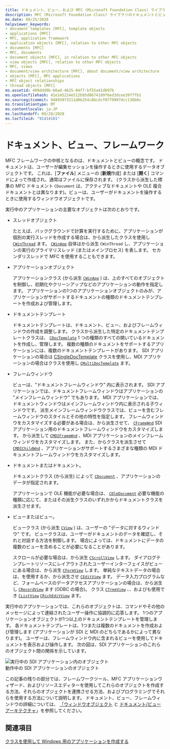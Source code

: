 ```yaml
---
title: ドキュメント、ビュー、および MFC (Microsoft Foundation Class) ライブラリフレームワーク
description: MFC (Microsoft Foundation Class) ライブラリのドキュメントとビューの説明。
ms.date: 09/25/2020
helpviewer_keywords:
- document templates [MFC], template objects
- applications [MFC]
- MFC, application framework
- application objects [MFC], relation to other MFC objects
- documents [MFC]
- MFC, documents
- document objects [MFC], in relation to other MFC objects
- view objects [MFC], relation to other MFC objects
- MFC, views
- document/view architecture [MFC], about document/view architecture
- objects [MFC], MFC applications
- MFC object relationships
- thread objects [MFC]
ms.assetid: 409ddd9b-66ad-4625-84f7-bf55a41d697b
ms.openlocfilehash: 41e145224e512b95d8674109f6ed3dcee39fffb1
ms.sourcegitcommit: 94893973211d0b254c8bcdcf0779997dcc136b0c
ms.translationtype: MT
ms.contentlocale: ja-JP
ms.lasthandoff: 09/28/2020
ms.locfileid: "91414101"
---
```

# <a name="documents-views-and-the-framework"></a>ドキュメント、ビュー、フレームワーク

MFC フレームワークの中核となるのは、ドキュメントとビューの概念です。 ドキュメントは、ユーザーが編集セッションを操作するときに使用するデータオブジェクトです。 これは、[**ファイル**] メニューの [**新規**作成] または [**開く**] コマンドによって作成され、通常はファイルに保存されます。 (クラスから派生した標準の MFC ドキュメント `CDocument` は、アクティブなドキュメントや OLE 複合ドキュメントとは異なります)。ビューは、ユーザーがドキュメントを操作するときに使用するウィンドウオブジェクトです。

実行中のアプリケーションの主要なオブジェクトは次のとおりです。

- スレッドオブジェクト

   たとえば、バックグラウンドで計算を実行するために、アプリケーションが個別の実行スレッドを作成する場合は、から派生したクラスを使用し [`CWinThread`](reference/cwinthread-class.md) ます。 [`CWinApp`](reference/cwinapp-class.md) 自体はから派生 `CWinThread` し、アプリケーションの実行のプライマリスレッド (またはメインプロセス) を表します。 セカンダリスレッドで MFC を使用することもできます。

- アプリケーションオブジェクト

   アプリケーションクラス (から派生 [`CWinApp`](reference/cwinapp-class.md) ) は、上のすべてのオブジェクトを制御し、初期化やクリーンアップなどのアプリケーションの動作を指定します。 アプリケーションの1つのアプリケーションオブジェクトのみが、アプリケーションがサポートするドキュメントの種類のドキュメントテンプレートを作成および管理します。

- ドキュメントテンプレート

   ドキュメントテンプレートは、ドキュメント、ビュー、およびフレームウィンドウの作成を調整します。 クラスから派生した特定のドキュメントテンプレートクラスは、 [`CDocTemplate`](reference/cdoctemplate-class.md) 1 つの種類のすべての開いているドキュメントを作成し、管理します。 複数の種類のドキュメントをサポートするアプリケーションには、複数のドキュメントテンプレートがあります。 SDI アプリケーションの場合は [CSingleDocTemplate](reference/csingledoctemplate-class.md) クラスを使用し、MDI アプリケーションの場合はクラスを使用し [`CMultiDocTemplate`](reference/cmultidoctemplate-class.md) ます。

- フレームウィンドウ

   ビューは、"ドキュメントフレームウィンドウ" 内に表示されます。 SDI アプリケーションでは、ドキュメントフレームウィンドウはアプリケーションの "メインフレームウィンドウ" でもあります。 MDI アプリケーションでは、ドキュメントウィンドウはメインフレームウィンドウ内に表示される子ウィンドウです。 派生メインフレームウィンドウクラスでは、ビューを含むフレームウィンドウのスタイルとその他の特性を指定します。 フレームウィンドウをカスタマイズする必要がある場合は、から派生させて、 [`CFrameWnd`](reference/cframewnd-class.md) SDI アプリケーション用のドキュメントフレームウィンドウをカスタマイズします。 から派生して [`CMDIFrameWnd`](reference/cmdiframewnd-class.md) 、MDI アプリケーションのメインフレームウィンドウをカスタマイズします。 また、からクラスを派生させて [`CMDIChildWnd`](reference/cmdichildwnd-class.md) 、アプリケーションがサポートするさまざまな種類の MDI ドキュメントフレームウィンドウをカスタマイズします。

- ドキュメントまたはドキュメント。

   ドキュメントクラス (から派生) によって [`CDocument`](reference/cdocument-class.md) 、アプリケーションのデータが指定されます。

   アプリケーションで OLE 機能が必要な場合は、 [`COleDocument`](reference/coledocument-class.md) 必要な機能の種類に応じて、またはその派生クラスのいずれかからドキュメントクラスを派生させます。

- ビューまたはビュー。

   ビュークラス (から派生 [`CView`](reference/cview-class.md) ) は、ユーザーの "データに対するウィンドウ" です。 ビュークラスは、ユーザーがドキュメントのデータを確認し、それと対話する方法を制御します。 場合によっては、ドキュメントにデータの複数のビューを含めることが必要になることがあります。

   スクロールが必要な場合は、から派生 [`CScrollView`](reference/cscrollview-class.md) します。 ダイアログテンプレートリソースにレイアウトされたユーザーインターフェイスがビューにある場合は、から派生 [`CFormView`](reference/cformview-class.md) します。 単純なテキストデータの場合は、を使用するか、から派生させ [`CEditView`](reference/ceditview-class.md) ます。 データ入力プログラムなど、フォームベースのデータアクセスアプリケーションの場合は、から派生し [`CRecordView`](reference/crecordview-class.md) ます (ODBC の場合)。 クラス [`CTreeView`](reference/ctreeview-class.md) 、、およびも使用でき [`CListView`](reference/clistview-class.md) [`CRichEditView`](reference/cricheditview-class.md) ます。

実行中のアプリケーションでは、これらのオブジェクトは、コマンドやその他のメッセージによって連結されたユーザー操作に協調的に応答します。 1つのアプリケーションオブジェクトが1つ以上のドキュメントテンプレートを管理します。 各ドキュメントテンプレートは、1つまたは複数のドキュメントを作成および管理します (アプリケーションが SDI と MDI のどちらであるかによって異なります)。 ユーザーは、フレームウィンドウ内に含まれるビューを使用してドキュメントを表示および操作します。 次の図は、SDI アプリケーションのこれらのオブジェクト間の関係を示しています。

![実行中の SDI アプリケーション内のオブジェクト](../mfc/media/vc386v1.gif "実行中の SDI アプリケーションのオブジェクト")\
動作中の SDI アプリケーションのオブジェクト

この記事の残りの部分では、フレームワークツール、MFC アプリケーションウィザード、およびリソースエディターを使用してこれらのオブジェクトを作成する方法、それらのオブジェクトを連携させる方法、およびプログラミングでそれらを使用する方法について説明します。 ドキュメント、ビュー、フレームウィンドウの詳細については、 [「ウィンドウオブジェクト](window-objects.md) と [ドキュメント/ビューアーキテクチャ](document-view-architecture.md)」を参照してください。

## <a name="see-also"></a>関連項目

[クラスを使用して Windows 用のアプリケーションを作成する](using-the-classes-to-write-applications-for-windows.md)
